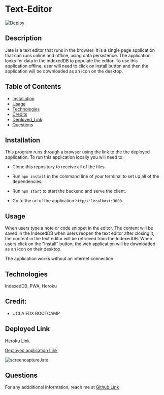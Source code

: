 # Text-Editor
[![Deploy](https://www.herokucdn.com/deploy/button.svg)](https://text-editor001-8694e5da8686.herokuapp.com/)

## Description

Jate is a text editor that runs in the browser. It is a single page application that can runs online and offline, using data persistence. The application looks for data in the indexedDB to populate the editor. To use this application offline, user will need to click on install button and then the application will be downloaded as an icon on the desktop. 

## Table of Contents 

- [Installation](#installation)
- [Usage](#usage)
- [Technologies](#technologies)
- [Credits](#Credits)
- [Deployed_Link](#deployed-link)
- [Questions](#questions)

## Installation

This program runs through a browser using the link to the the deployed application. To run this application locally you will need to:

- Clone this repository to receive all of the files. 

- Run ``npm install`` in the command line of your terminal to set up all of the dependencies.

- Run ``npm start`` to start the backend and serve the client.

- Go to the url of the application ``http//:localhost:3000.``

## Usage

When users type a note or code snippet in the editor. The content will be saved in the IndexedDB when users reopen the text editor after closing it, the content in the text editor will be retrieved from the IndexedDB.
When users click on the "Install" button, the web application will be downloaded as an icon on their desktop.

The application works without an internet connection.

##  Technologies 

 IndexedDB, PWA, Heroku

## Credit:

* UCLA EDX BOOTCAMP

## Deployed Link

[Heroku Link](https://text-editor001-8694e5da8686.herokuapp.com/)

[Deployed application Link](https://lim204.github.io/Text-Editor/)

![screencaptureJate](https://github.com/lim204/Text-Editor/assets/125234173/a8f6ae10-b3d7-404f-a1e7-bcbf6a1d3b18)

## Questions

For any addditional information, reach me at [Github Link](https://github.com/lim204)